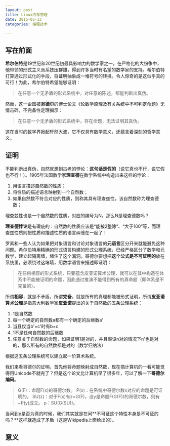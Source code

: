 ```yaml
---
layout: post
title: Linux内存管理
date: 2015-05-13
categories: 编程技术

---
```


## 写在前面

**希尔伯特**是19世纪和20世纪初最具影响力的数学家之一，在严格化的大纷争中，他带领的形式主义派系技压群雄，得到许多当时有名望的数学家的支持。希尔伯特打算通过形式化的手段，将证明抽象成一堆符号的转换。令人惊奇的是这似乎真的可行！为此，希尔伯特希望能够证明：

> 在任意一个无矛盾的形式系统中，对任意的陈述，都能判断出真伪。

然而，这一企图被**哥德尔**的博士论文《论数学原理及有关系统中不可判定命题》无情击碎，不完备性定理揭示：

> 在任意一个无矛盾的形式系统中，存在命题，无法证明其真伪。

这在当时的数学界掀起轩然大波，它不仅具有数学意义，还蕴含着深刻的哲学意义。

## 证明

不能判断出真伪，自然就想到古老的悖论：**这句话是假的**（说它真也不行，说它假也不行！）。1905年法国数学家**理查德**在数学系统中构造出来这样的悖论：

1. 用语言描述自然数的性质；
2. 将性质的描述语言映射到一个自然数；
3. 如果自然数不符合对应的性质，则称其具有理查兹性，该自然数称为理查德数；

理查兹性也是一个自然数的性质，对应的编号为N，那么N是理查德数吗？

**理查德悖论**是有瑕疵的：自然数的性质应该是“能被2整除”、“大于100”等，而理查兹性质则把性质和描述性质的语言纠缠在一起了！

罗素和一些人认为如果把对象语言和讨论对象语言的**元语言**区分开来就能避免这种问题。希尔伯特用精确的形式语言构建的形式公理系统，已经严格区分了数学和元数学，建立起隔离墙，堵住了这个漏洞。哥德尔要想把**这个公式是不可证明的**放在系统里，必须绕过这堵墙，用数学语言来描述即证明：

> 在任何相容的形式系统，只要蕴含皮亚诺算术公理，就可以在其中构造在体系中不能被证明的命题，因此通过推演不能得到所有的真命题（即体系是不完备的）。

所谓**相容**，就是不矛盾，所谓**完备**，就是所有的真理都能被形式证明，所谓**皮亚诺算术公理**是指意大利数学家**皮亚诺**提出的关于自然数的五条公理系统：

1. 1是自然数
2. 每一个确定的自然数a都有一个确定的后继数a'
3. 当且仅当b'=c'时有b=c
4. 1不是任何自然数的后继数
5. 任意关于自然数的命题，如果证明1是对的，并且假设n对的情况下n'也是对的，那么所有的自然数都是对的（数学归纳法）

根据这五条公理系统可以建立起一阶算术系统。

我们来看哥德尔的证明，首先他将命题映射成自然数，现在搞计算机的一看可能觉得用Unicode不就完了？但是这个论文比计算机早了很多年，可以了解一下**哥德尔编码**。

> G(F)：命题F(x)的哥德尔数。
> P(x)：在系统中哥德尔数x对应的命题是可证明的。
> SU(z)：对于F(x)有z=G(F)，设y是命题F(G(F))的哥德尔数，则有~P(y)成立。
> p：SU(G(SU))。

当问到p是否为真的时候，我们其实就是在问**不可证这个特性本身是不可证的吗？**这样就造成了矛盾（这是Wikipedia上面给出的）。

## 意义

